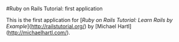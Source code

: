 #Ruby on Rails Tutorial: first application

This is the first application for 
[*Ruby on Rails Tutorial: Learn Rails by Example*]{http://railstutorial.org/)
by [Michael Hartl] (http://michaelhartl.com/).
